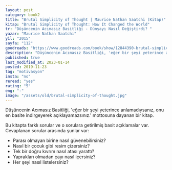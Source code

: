 ```yaml
---
layout: post  
category: book2  
title: "Brutal Simplicity of Thought | Maurice Nathan Saatchi (Kitap)"  
kitap: "Brutal Simplicity of Thought: How It Changed the World"  
tr: "Düşüncenin Acımasız Basitliği - Dünyayı Nasıl Değiştirdi? "  
yazar: "Maurice Nathan Saatchi"  
yil: "2015"  
sayfa: "112"  
goodreads: "https://www.goodreads.com/book/show/12844390-brutal-simplicity-of-thought"
description: "Düşüncenin Acımasız Basitliği, 'eğer bir şeyi yeterince anlamadıysanız, onu en basite indirgeyerek açıklayamazsınız.' mottosuna dayanan bir kitap."
published: true
last_modified_at: 2023-01-14
posted: 2019-11-23
tag: "motivasyon"
insta: "no"
reread: "yes"
rating: "5"
eng: "-"
image: "/assets/old/brutal-simplicity-of-thought.jpg"
---
```


Düşüncenin Acımasız Basitliği, 'eğer bir şeyi yeterince anlamadıysanız, onu en basite indirgeyerek açıklayamazsınız.' mottosuna dayanan bir kitap.  
  
Bu kitapta farklı sorular ve o sorulara getirilmiş basit açıklamalar var. Cevaplanan sorular arasında şunlar var:  
  
- Parası olmayan birine nasıl güvenebilirsiniz?  
- Nasıl bir çocuk gibi resim çizersiniz?  
- Tek bir doğru kıvrım nasıl atası yarattı?  
- Yaprakları olmadan çayı nasıl içersiniz?  
- Her şeyi nasıl listelersiniz?  
